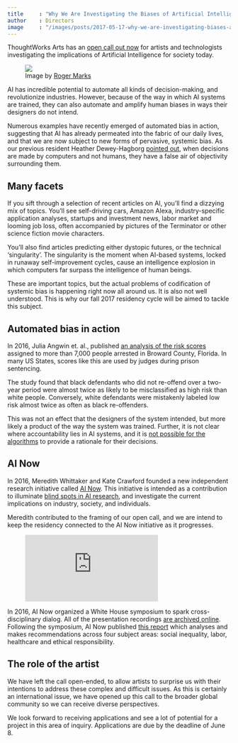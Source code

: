 ```yaml
---
title     : "Why We Are Investigating the Biases of Artificial Intelligence"
author    : Directors
image     : "/images/posts/2017-05-17-why-we-are-investigating-biases-artificial-intelligence/message.jpg"
---
```


<p>ThoughtWorks Arts has an <a href="https://thoughtworksarts.io/open-call/2017-implications-of-ai/">open call out now</a> for artists and technologists investigating the implications of Artificial Intelligence for society today.</p>

<figure>
	<img src="/images/posts/2017-05-17-why-we-are-investigating-biases-artificial-intelligence/message.jpg" />
	<figcaption>Image by <a href="https://www.flickr.com/photos/rpmarks/32144425053/">Roger Marks</a></figcaption>
</figure>

<p>AI has incredible potential to automate all kinds of decision-making, and revolutionize industries. However, because of the way in which AI systems are trained, they can also automate and amplify human biases in ways their designers do not intend.</p>

<!--excerpt-ends-->

<p>Numerous examples have recently emerged of automated bias in action, suggesting that AI has already permeated into the fabric of our daily lives, and that we are now subject to new forms of pervasive, systemic bias. As our previous resident Heather Dewey-Hagborg <a href="https://thenewinquiry.com/sci-fi-crime-drama-with-a-strong-black-lead/">pointed out</a>, when decisions are made by computers and not humans, they have a false air of objectivity surrounding them.</p>

<h2>Many facets</h2>
<p>If you sift through a selection of recent articles on AI, you&rsquo;ll find a dizzying mix of topics. You&rsquo;ll see self-driving cars, Amazon Alexa, industry-specific application analyses, startups and investment news, labor market and looming job loss, often accompanied by pictures of the Terminator or other science fiction movie characters.</p>

<p>You&rsquo;ll also find articles predicting either dystopic futures, or the technical &lsquo;singularity&rsquo;. The singularity is the moment when AI-based systems, locked in runaway self-improvement cycles, cause an intelligence explosion in which computers far surpass the intelligence of human beings.</p>

<p>These are important topics, but the actual problems of codification of systemic bias is happening right now all around us. It is also not well understood. This is why our fall 2017 residency cycle will be aimed to tackle this subject.</p>

<h2>Automated bias in action</h2>
<p>In 2016, Julia Angwin et. al., published <a href="https://www.propublica.org/article/machine-bias-risk-assessments-in-criminal-sentencing">an analysis of the risk scores</a> assigned to more than 7,000 people arrested in Broward County, Florida. In many US States, scores like this are used by judges during prison sentencing.</p>

<p>The study found that black defendants who did not re-offend over a two-year period were almost twice as likely to be misclassified as high risk than white people. Conversely, white defendants were mistakenly labeled low risk almost twice as often as black re-offenders.</p>

<p>This was not an effect that the designers of the system intended, but more likely a product of the way the system was trained. Further, it is not clear where accountability lies in AI systems, and it is <a href="https://www.technologyreview.com/s/604087/the-dark-secret-at-the-heart-of-ai/">not possible for the algorithms</a> to provide a rationale for their decisions.</p>

<h2>AI Now</h2>
<p>In 2016, Meredith Whittaker and Kate Crawford founded a new independent research initiative called <a href="https://artificialintelligencenow.com/">AI Now</a>. This initiative is intended as a contribution to illuminate <a href="http://www.nature.com/news/there-is-a-blind-spot-in-ai-research-1.20805">blind spots in AI research</a>, and investigate the current implications on industry, society, and individuals.</p>

<p>Meredith contributed to the framing of our open call, and we are intend to keep the residency connected to the AI Now initiative as it progresses.</p>

<figure class="video">
	<iframe src="https://www.youtube.com/embed/ZsP6n06zKFg" frameborder="0" allowfullscreen></iframe>
</figure>

<p>In 2016, AI Now organized a White House symposium to spark cross-disciplinary dialog. All of the presentation recordings <a href="https://www.youtube.com/playlist?list=PLsHf1QGJz7usWgjBKoZIoJrYugNWSDQDK">are archived online</a>. Following the symposium, AI Now published <a href="https://artificialintelligencenow.com/media/documents/AINowSummaryReport_3_RpmwKHu.pdf">this report</a> which analyses and makes recommendations across four subject areas: social inequality, labor, healthcare and ethical responsibility.</p>

<h2>The role of the artist</h2>
<p>We have left the call open-ended, to allow artists to surprise us with their intentions to address these complex and difficult issues. As this is certainly an international issue, we have opened up this call to the broader global community so we can receive diverse perspectives.</p>

<p>We look forward to receiving applications and see a lot of potential for a project in this area of inquiry. Applications are due by the deadline of June 8.</p>